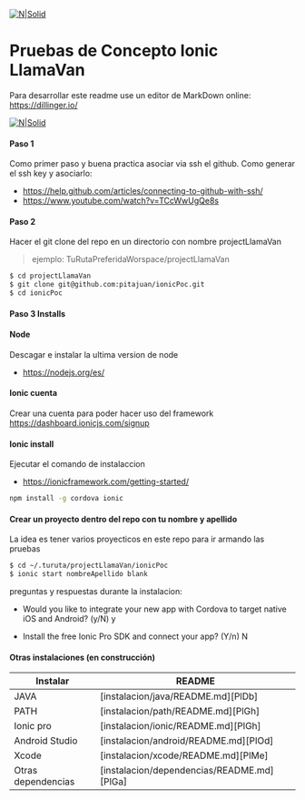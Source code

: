 [![N|Solid](http://koladas.com.ve/wp-content/uploads/2015/03/Koladas_separador.png)](http://koladas.com.ve/)
# Pruebas de Concepto Ionic LlamaVan

Para desarrollar este readme use un editor de MarkDown online:
https://dillinger.io/


[![N|Solid](http://koladas.com.ve/wp-content/uploads/2015/03/Koladas_separador.png)](http://koladas.com.ve/)

#### Paso 1
Como primer paso y buena practica asociar via ssh el github. Como generar el ssh key y asociarlo:
- https://help.github.com/articles/connecting-to-github-with-ssh/
- https://www.youtube.com/watch?v=TCcWwUgQe8s
  
#### Paso 2
Hacer el git clone del repo en un directorio con nombre  projectLlamaVan

> ejemplo: TuRutaPreferidaWorspace/projectLlamaVan

```sh
$ cd projectLlamaVan
$ git clone git@github.com:pitajuan/ionicPoc.git
$ cd ionicPoc
```

#### Paso 3 Installs

#### Node
Descagar e instalar la ultima version de node
- https://nodejs.org/es/

#### Ionic cuenta
Crear una cuenta para poder hacer uso del framework
https://dashboard.ionicjs.com/signup

#### Ionic install
Ejecutar el comando de instalaccion 
- https://ionicframework.com/getting-started/

```sh
npm install -g cordova ionic
```

#### Crear un proyecto dentro del repo con tu nombre y apellido

La idea es tener varios proyecticos en este repo para ir armando las pruebas

```sh
$ cd ~/.turuta/projectLlamaVan/ionicPoc
$ ionic start nombreApellido blank
```
preguntas y respuestas durante la instalacion:

- Would you like to integrate your new app with Cordova to target native iOS and Android? (y/N) y

- Install the free Ionic Pro SDK and connect your app? (Y/n) N

#### Otras instalaciones (en construcción)

| Instalar | README |
| ------ | ------ |
| JAVA | [instalacion/java/README.md][PlDb] |
| PATH | [instalacion/path/README.md][PlGh] |
| Ionic pro | [instalacion/ionic/README.md][PlGh] |
| Android Studio | [instalacion/android/README.md][PlOd] |
| Xcode | [instalacion/xcode/README.md][PlMe] |
| Otras dependencias | [instalacion/dependencias/README.md][PlGa] |